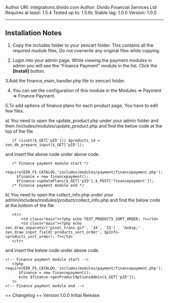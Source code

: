 Author URI:        integrations.divido.com
Author:            Divido Financial Services Ltd
Requires at least: 1.5.4
Tested up to:      1.5.6c
Stable tag:        1.0.0
Version:           1.0.0


 -----------------
Installation Notes      
------------------



1. Copy the includes folder to your zencart folder. This contains all the required module files, Do not overwrite any original files while copying.



2. Login into your admin page. While viewing the payment modules in admin you will see the "Finance Payment" module in the list. Click the **[Install]** button.



3.Add the finance_main_handler.php file to zencart folder. 

4. You can set the configuration of this module in the Modules => Payment => Finance Payment.



5.To add options of finance plans for each product page, You have to edit few files.
   

a) You need to open the update_product.php under your admin folder and then /includes/modules/update_product.php and find the below code at the top of the file

`   if (isset($_GET['pID'])) $products_id = zen_db_prepare_input($_GET['pID']);`

   and insert the above code under above code.
```
   /* Finance payment module start */
     require(DIR_FS_CATALOG.'includes/modules/payment/financepayment.php');
     $finance = new financepayment();
     $finance->updatePlans($_GET['pID'],$_POST['financepayment']);
   /* Finance payment module end */ 
```

b) You need to open the collect_info.php under your admin/includes/modules/product/collect_info.php and find the below code at the bottom of the file
```
   <tr>
       <td class="main"><?php echo TEXT_PRODUCTS_SORT_ORDER; ?></td>
       <td class="main"><?php echo zen_draw_separator('pixel_trans.gif', '24', '15') . '&nbsp;' . zen_draw_input_field('products_sort_order', $pInfo->products_sort_order); ?></td>
   </tr>
```
   and insert the below code under above code.
```
<!-- Finance payment module start -->
   <?php require(DIR_FS_CATALOG.'includes/modules/payment/financepayment.php');
      $finance = new financepayment();
      echo $finance->getProductOptionsAdmin($_GET['pID']);
   ?>
<!-- Finance payment module end -->
```


 == Changelog ==
Version 1.0.0 Initial Release
